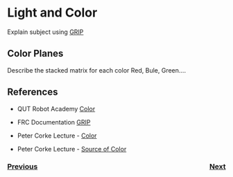 # Light and Color
Explain subject using [GRIP](https://docs.wpilib.org/en/stable/docs/software/vision-processing/grip/index.html)

## Color Planes
Describe the stacked matrix for each color Red, Bule, Green....


## References
- QUT Robot Academy [Color](https://robotacademy.net.au/masterclass/color/)

- FRC Documentation [GRIP](https://docs.wpilib.org/en/stable/docs/software/vision-processing/grip/index.html)

- Peter Corke Lecture - [Color](https://www.youtube.com/watch?v=DDh8-2HkiVs&list=PL1pxneANaikCO1-Z0XTaljLR3SE8tgRXY&index=4)

- Peter Corke Lecture - [Source of Color](https://www.youtube.com/watch?v=HmdQi4jwcKE&list=PL1pxneANaikCO1-Z0XTaljLR3SE8tgRXY&index=5)

<h3><span style="float:left">
<a href="intro">Previous</a></span>
<span style="float:right">
<a href="imageFormation">Next</a></span></h3>